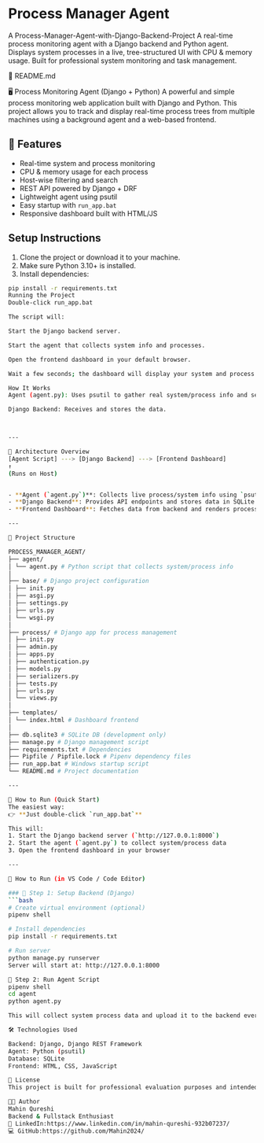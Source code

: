 # Process Manager Agent

A Process-Manager-Agent-with-Django-Backend-Project
A real-time process monitoring agent with a Django backend and Python agent. Displays system processes in a live, tree-structured UI with CPU & memory usage. Built for professional system monitoring and task management.

📄 README.md

🖥️ Process Monitoring Agent (Django + Python)
A powerful and simple process monitoring web application built with Django and Python. This project allows you to track and display real-time process trees from multiple machines using a background agent and a web-based frontend.


## 📌 Features
- Real-time system and process monitoring  
- CPU & memory usage for each process  
- Host-wise filtering and search  
- REST API powered by Django + DRF  
- Lightweight agent using psutil  
- Easy startup with `run_app.bat`  
- Responsive dashboard built with HTML/JS  

## Setup Instructions

1. Clone the project or download it to your machine.
2. Make sure Python 3.10+ is installed.
3. Install dependencies:

```bash
pip install -r requirements.txt
Running the Project
Double-click run_app.bat 

The script will:

Start the Django backend server.

Start the agent that collects system info and processes.

Open the frontend dashboard in your default browser.

Wait a few seconds; the dashboard will display your system and process information.

How It Works
Agent (agent.py): Uses psutil to gather real system/process info and sends it to the backend APIs:

Django Backend: Receives and stores the data.



---

🧠 Architecture Overview
[Agent Script] ---> [Django Backend] ---> [Frontend Dashboard]
↑
(Runs on Host)


- **Agent (`agent.py`)**: Collects live process/system info using `psutil` and pushes to backend APIs  
- **Django Backend**: Provides API endpoints and stores data in SQLite  
- **Frontend Dashboard**: Fetches data from backend and renders process list in browser  

---

📂 Project Structure

PROCESS_MANAGER_AGENT/
├── agent/
│ └── agent.py # Python script that collects system/process info
│
├── base/ # Django project configuration
│ ├── init.py
│ ├── asgi.py
│ ├── settings.py
│ ├── urls.py
│ └── wsgi.py
│
├── process/ # Django app for process management
│ ├── init.py
│ ├── admin.py
│ ├── apps.py
│ ├── authentication.py
│ ├── models.py
│ ├── serializers.py
│ ├── tests.py
│ ├── urls.py
│ └── views.py
│
├── templates/
│ └── index.html # Dashboard frontend
│
├── db.sqlite3 # SQLite DB (development only)
├── manage.py # Django management script
├── requirements.txt # Dependencies
├── Pipfile / Pipfile.lock # Pipenv dependency files
├── run_app.bat # Windows startup script
└── README.md # Project documentation

---

🚀 How to Run (Quick Start)
The easiest way:  
👉 **Just double-click `run_app.bat`**  

This will:  
1. Start the Django backend server (`http://127.0.0.1:8000`)  
2. Start the agent (`agent.py`) to collect system/process data  
3. Open the frontend dashboard in your browser  

---

🚀 How to Run (in VS Code / Code Editor)

### 🧱 Step 1: Setup Backend (Django)
```bash
# Create virtual environment (optional)
pipenv shell

# Install dependencies
pip install -r requirements.txt

# Run server
python manage.py runserver
Server will start at: http://127.0.0.1:8000

🤖 Step 2: Run Agent Script
pipenv shell
cd agent
python agent.py

This will collect system process data and upload it to the backend every 5 seconds.

🛠️ Technologies Used

Backend: Django, Django REST Framework
Agent: Python (psutil)
Database: SQLite
Frontend: HTML, CSS, JavaScript

📜 License
This project is built for professional evaluation purposes and intended to demonstrate real-world Django development skills. Usage beyond this scope is not authorized without prior consent.

👨‍💻 Author
Mahin Qureshi
Backend & Fullstack Enthusiast
🔗 LinkedIn:https://www.linkedin.com/in/mahin-qureshi-932b07237/
💻 GitHub:https://github.com/Mahin2024/